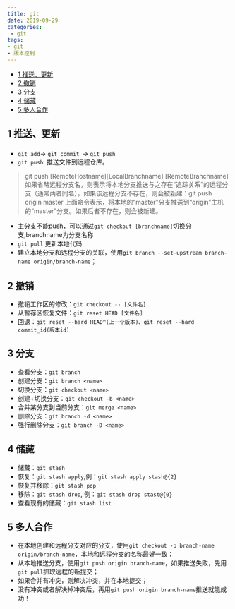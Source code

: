 ```yaml
---
title: git
date: 2019-09-29
categories: 
 - git
tags: 
- git
- 版本控制
---
```


<!-- TOC -->

- [1 推送、更新](#1-推送更新)
- [2 撤销](#2-撤销)
- [3 分支](#3-分支)
- [4 储藏](#4-储藏)
- [5 多人合作](#5-多人合作)

<!-- /TOC -->

## 1 推送、更新

### 

- `git add`-> `git commit `-> `git push`
- `git push`: 推送文件到远程仓库。

> git push [RemoteHostname][LocalBranchname] [RemoteBranchname]
> 如果省略远程分支名，则表示将本地分支推送与之存在“追踪关系”的远程分支（通常两者同名），如果该远程分支不存在，则会被新建：git push origin master
> 上面命令表示，将本地的“master”分支推送到“origin”主机的“master”分支。如果后者不存在，则会被新建。

- 主分支不能push，可以通过`git checkout [branchname]`切换分支,branchname为分支名称
- `git pull` 更新本地代码
- 建立本地分支和远程分支的关联，使用`git branch --set-upstream branch-name origin/branch-name`；

## 2 撤销

- 撤销工作区的修改：`git checkout -- [文件名]`
- 从暂存区恢复文件：`git reset HEAD [文件名]`
- 回退：`git reset --hard HEAD^(上一个版本)、git reset --hard commit_id(版本id)`

## 3 分支

- 查看分支：`git branch`
- 创建分支：`git branch <name>`
- 切换分支：`git checkout <name>`
- 创建+切换分支：`git checkout -b <name>`
- 合并某分支到当前分支：`git merge <name>`
- 删除分支：`git branch -d <name>`
- 强行删除分支：`git branch -D <name>`

## 4 储藏

- 储藏：`git stash`
- 恢复：`git stash apply`,例：`git stash apply stash@{2}`
- 恢复并移除：`git stash pop`
- 移除：`git stash drop`, 例：`git stash drop stast@{0}`
- 查看现有的储藏：`git stash list`

## 5 多人合作

- 在本地创建和远程分支对应的分支，使用`git checkout -b branch-name origin/branch-name`，本地和远程分支的名称最好一致；
- 从本地推送分支，使用`git push origin branch-name`，如果推送失败，先用`git pull`抓取远程的新提交；
- 如果合并有冲突，则解决冲突，并在本地提交；
- 没有冲突或者解决掉冲突后，再用`git push origin branch-name`推送就能成功！
